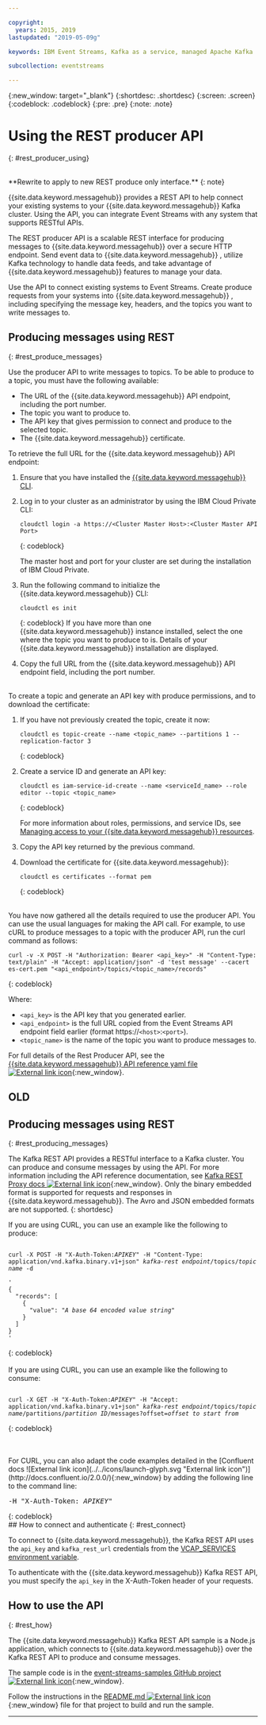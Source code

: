 ```yaml
---

copyright:
  years: 2015, 2019
lastupdated: "2019-05-09g"

keywords: IBM Event Streams, Kafka as a service, managed Apache Kafka

subcollection: eventstreams

---
```


{:new_window: target="_blank"}
{:shortdesc: .shortdesc}
{:screen: .screen}
{:codeblock: .codeblock}
{:pre: .pre}
{:note: .note}

# Using the REST producer API
{: #rest_producer_using}


<br/>
**Rewrite to apply to new REST produce only interface.**
{: note}

{{site.data.keyword.messagehub}}  provides a REST API to help connect your existing systems to your {{site.data.keyword.messagehub}} Kafka cluster. Using the API, you can integrate Event Streams with any system that supports RESTful APIs.

The REST producer API is a scalable REST interface for producing messages to {{site.data.keyword.messagehub}}  over a secure HTTP endpoint. Send event data to {{site.data.keyword.messagehub}} , utilize Kafka technology to handle data feeds, and take advantage of {{site.data.keyword.messagehub}} features to manage your data.

Use the API to connect existing systems to Event Streams. Create produce requests from your systems into {{site.data.keyword.messagehub}} , including specifying the message key, headers, and the topics you want to write messages to.


## Producing messages using REST
{: #rest_produce_messages}

Use the producer API to write messages to topics. To be able to produce to a topic, you must have the following available:

* The URL of the {{site.data.keyword.messagehub}} API endpoint, including the port number.
* The topic you want to produce to.
* The API key that gives permission to connect and produce to the selected topic.
* The {{site.data.keyword.messagehub}} certificate.

To retrieve the full URL for the {{site.data.keyword.messagehub}} API endpoint:

1. Ensure that you have installed the [{{site.data.keyword.messagehub}} CLI](/docs/services/EventStreams?topic=eventstreams-cli).
2. Log in to your cluster as an administrator by using the IBM Cloud Private CLI:

    ```
    cloudctl login -a https://<Cluster Master Host>:<Cluster Master API Port>
    ```
    {: codeblock}

    The master host and port for your cluster are set during the installation of IBM Cloud Private.
3. Run the following command to initialize the {{site.data.keyword.messagehub}} CLI: 
    ```
    cloudctl es init
    ```
    {: codeblock}
    If you have more than one {{site.data.keyword.messagehub}} instance installed, select the one where the topic you want to produce to is.
    Details of your {{site.data.keyword.messagehub}} installation are displayed.
4. Copy the full URL from the {{site.data.keyword.messagehub}} API endpoint field, including the port number.

<br/>
To create a topic and generate an API key with produce permissions, and to download the certificate:

1. If you have not previously created the topic, create it now:

    ```
    cloudctl es topic-create --name <topic_name> --partitions 1 --replication-factor 3
    ```
    {: codeblock}
2. Create a service ID and generate an API key:

    ```
    cloudctl es iam-service-id-create --name <serviceId_name> --role editor --topic <topic_name>
    ```
    {: codeblock}

    For more information about roles, permissions, and service IDs, see [Managing access to your {{site.data.keyword.messagehub}} resources](/docs/services/EventStreams?topic=eventstreams-security).
3. Copy the API key returned by the previous command.
4. Download the certificate for {{site.data.keyword.messagehub}}:

    ```
    cloudctl es certificates --format pem
    ```
    {: codeblock}

<br/>
You have now gathered all the details required to use the producer API. You can use the usual languages for making the API call. For example, to use cURL to produce messages to a topic with the producer API, run the curl command as follows:

```
curl -v -X POST -H "Authorization: Bearer <api_key>" -H "Content-Type: text/plain" -H "Accept: application/json" -d 'test message' --cacert es-cert.pem "<api_endpoint>/topics/<topic_name>/records"
```
{: codeblock}

Where:

* ```<api_key>``` is the API key that you generated earlier.
* ```<api_endpoint>``` is the full URL copied from the Event Streams API endpoint field earlier (format https://```<host>```:```<port>```).
* ```<topic_name>``` is the name of the topic you want to produce messages to.

For full details of the Rest Producer API, see the 
[{{site.data.keyword.messagehub}} API reference yaml file ![External link icon](../../icons/launch-glyph.svg "External link icon")](https://github.ibm.com/mhub/rest-producer/blob/master/openapi.yaml){:new_window}.


OLD
------------------------
## Producing messages using REST
{: #rest_producing_messages}

The Kafka REST API provides a RESTful interface to a Kafka
cluster. You can produce and consume messages by using the
API. For more information including the API reference documentation, see [Kafka REST Proxy docs ![External link icon](../../icons/launch-glyph.svg "External link icon")](https://docs.confluent.io/2.0.0/kafka-rest/docs/index.html){:new_window}. Only the binary embedded format is supported for requests and responses in {{site.data.keyword.messagehub}}. The Avro and JSON embedded formats are not supported.
{: shortdesc}

If you are using CURL, you can use an example like the following to produce:
<pre class="pre"><code>
curl -X POST -H "X-Auth-Token:<var class="keyword varname">APIKEY</var>" -H "Content-Type: application/vnd.kafka.binary.v1+json" <var class="keyword varname">kafka-rest endpoint</var>/topics/<var class="keyword varname">topic name</var> -d 

'
{
  "records": [
    {
      "value": "<var class="keyword varname">A base 64 encoded value string</var>"
    }
  ]
}
'
</code></pre>
{: codeblock}
<br/>
<br/>
If you are using CURL, you can use an example like the following to consume:
<pre class="pre"><code>
curl -X GET -H "X-Auth-Token:<var class="keyword varname">APIKEY</var>" -H "Accept: application/vnd.kafka.binary.v1+json" <var class="keyword varname">kafka-rest endpoint</var>/topics/<var class="keyword varname">topic name</var>/partitions/<var class="keyword varname">partition ID</var>/messages?offset=<var class="keyword varname">offset to start from</var>
</code></pre>
{: codeblock}

<br/>
<br/>
For CURL, you can also adapt the code
examples detailed in the [Confluent docs ![External link icon](../../icons/launch-glyph.svg "External link icon")](http://docs.confluent.io/2.0.0/){:new_window} by adding the following line to the command line:
<pre class="pre">-H "X-Auth-Token: <var class="keyword varname">APIKEY</var>"</pre>
{: codeblock}

<br/>
## How to connect and authenticate
{: #rest_connect}

<!-- info was in eventstreams066.md -->

To connect to {{site.data.keyword.messagehub}}, the Kafka REST API uses the <code>api_key</code> and <code>kafka_rest_url</code>
credentials from the [VCAP_SERVICES environment variable](/docs/services/EventStreams?topic=eventstreams-connecting#connect_standard_cf).

To authenticate with the {{site.data.keyword.messagehub}} Kafka REST API, you must specify the <code>api_key</code> in the X-Auth-Token header of your requests.


## How to use the API
{: #rest_how}

<!-- info was in eventstreams097.md -->

The {{site.data.keyword.messagehub}} Kafka REST API sample is a Node.js application, which connects to {{site.data.keyword.messagehub}} over the Kafka REST API to produce and consume messages.

The sample code is in the [event-streams-samples GitHub project ![External link icon](../../icons/launch-glyph.svg "External link icon")](https://github.com/ibm-messaging/event-streams-samples/tree/master/kafka-nodejs-console-sample){:new_window}.

Follow the instructions in the [README.md ![External link icon](../../icons/launch-glyph.svg "External link icon")](https://github.com/ibm-messaging/event-streams-samples/tree/master/kafka-nodejs-console-sample){:new_window} file for that project to build and run the sample.

------------






